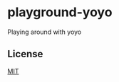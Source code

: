 # playground-yoyo
Playing around with yoyo

## License
[MIT](https://tldrlegal.com/license/mit-license)
